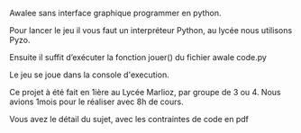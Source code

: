 Awalee sans interface graphique programmer en python.


Pour lancer le jeu il vous faut un interpréteur Python, au lycée nous utilisons Pyzo.

Ensuite il suffit d’exécuter la fonction jouer() du fichier awale code.py 

Le jeu se joue dans la console d'execution.


Ce projet à été fait en 1ière au Lycée Marlioz, par groupe de 3 ou 4.
Nous avions 1mois pour le réaliser avec 8h de cours.

Vous avez le détail du sujet, avec les contraintes de code en pdf
